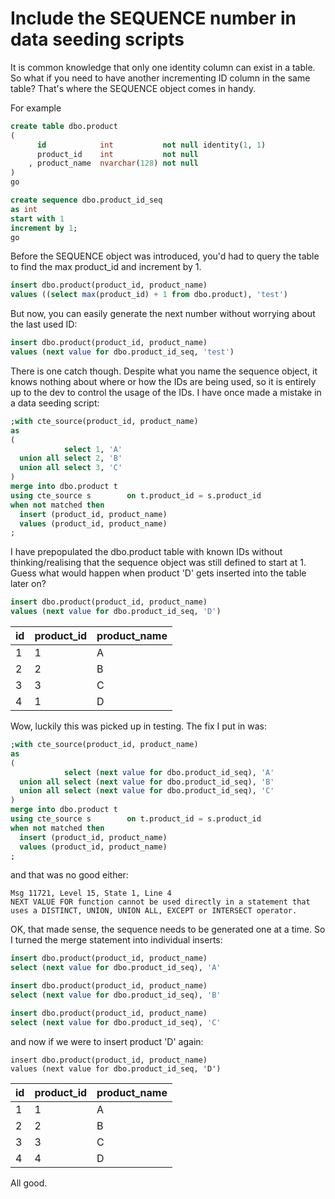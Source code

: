 # Include the SEQUENCE number in data seeding scripts

It is common knowledge that only one identity column can exist in a table. So what if you need to have another incrementing ID column in the same table? That's where the SEQUENCE object comes in handy.

For example

````sql
create table dbo.product
(
      id            int           not null identity(1, 1)
      product_id    int           not null
    , product_name  nvarchar(128) not null
)
go

create sequence dbo.product_id_seq
as int
start with 1
increment by 1;
go
````

Before the SEQUENCE object was introduced, you'd had to query the table to find the max product_id and increment by 1.

````sql
insert dbo.product(product_id, product_name)
values ((select max(product_id) + 1 from dbo.product), 'test')
````

But now, you can easily generate the next number without worrying about the last used ID:

````sql
insert dbo.product(product_id, product_name)
values (next value for dbo.product_id_seq, 'test')
````

There is one catch though. Despite what you name the sequence object, it knows nothing about where or how the IDs are being used, so it is entirely up to the dev to control the usage of the IDs. I have once made a mistake in a data seeding script:

````sql
;with cte_source(product_id, product_name)
as
(
            select 1, 'A'
  union all select 2, 'B'
  union all select 3, 'C'
)
merge into dbo.product t
using cte_source s        on t.product_id = s.product_id
when not matched then
  insert (product_id, product_name)
  values (product_id, product_name)
;  
````

I have prepopulated the dbo.product table with known IDs without thinking/realising that the sequence object was still defined to start at 1. Guess what would happen when product 'D' gets inserted into the table later on? 

````sql
insert dbo.product(product_id, product_name)
values (next value for dbo.product_id_seq, 'D')
````

|id|product_id|product_name|
|-|-|-|
|1|1|A|
|2|2|B|
|3|3|C|
|4|1|D|

Wow, luckily this was picked up in testing. The fix I put in was:

````sql
;with cte_source(product_id, product_name)
as
(
            select (next value for dbo.product_id_seq), 'A'
  union all select (next value for dbo.product_id_seq), 'B'
  union all select (next value for dbo.product_id_seq), 'C'
)
merge into dbo.product t
using cte_source s        on t.product_id = s.product_id
when not matched then
  insert (product_id, product_name)
  values (product_id, product_name)
;  
````

and that was no good either:

````
Msg 11721, Level 15, State 1, Line 4
NEXT VALUE FOR function cannot be used directly in a statement that uses a DISTINCT, UNION, UNION ALL, EXCEPT or INTERSECT operator.
````

OK, that made sense, the sequence needs to be generated one at a time. So I turned the merge statement into individual inserts:

````sql
insert dbo.product(product_id, product_name)
select (next value for dbo.product_id_seq), 'A'

insert dbo.product(product_id, product_name)
select (next value for dbo.product_id_seq), 'B'

insert dbo.product(product_id, product_name)
select (next value for dbo.product_id_seq), 'C'
````

and now if we were to insert product 'D' again:

````
insert dbo.product(product_id, product_name)
values (next value for dbo.product_id_seq, 'D')
````

|id|product_id|product_name|
|-|-|-|
|1|1|A|
|2|2|B|
|3|3|C|
|4|4|D|

All good.
